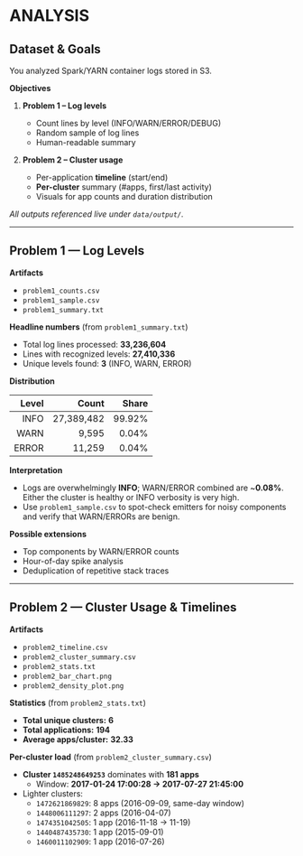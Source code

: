 # ANALYSIS

## Dataset & Goals
You analyzed Spark/YARN container logs stored in S3.

**Objectives**
1. **Problem 1 – Log levels**
   - Count lines by level (INFO/WARN/ERROR/DEBUG)
   - Random sample of log lines
   - Human-readable summary

2. **Problem 2 – Cluster usage**
   - Per-application **timeline** (start/end)
   - **Per-cluster** summary (#apps, first/last activity)
   - Visuals for app counts and duration distribution

_All outputs referenced live under `data/output/`._

---

## Problem 1 — Log Levels

**Artifacts**
- `problem1_counts.csv`
- `problem1_sample.csv`
- `problem1_summary.txt`

**Headline numbers** (from `problem1_summary.txt`)
- Total log lines processed: **33,236,604**
- Lines with recognized levels: **27,410,336**
- Unique levels found: **3** (INFO, WARN, ERROR)

**Distribution**

| Level | Count     | Share  |
|------:|----------:|-------:|
| INFO  | 27,389,482| 99.92% |
| WARN  | 9,595     | 0.04%  |
| ERROR | 11,259    | 0.04%  |

**Interpretation**
- Logs are overwhelmingly **INFO**; WARN/ERROR combined are ~**0.08%**. Either the cluster is healthy or INFO verbosity is very high.
- Use `problem1_sample.csv` to spot-check emitters for noisy components and verify that WARN/ERRORs are benign.

**Possible extensions**
- Top components by WARN/ERROR counts
- Hour-of-day spike analysis
- Deduplication of repetitive stack traces

---

## Problem 2 — Cluster Usage & Timelines

**Artifacts**
- `problem2_timeline.csv`
- `problem2_cluster_summary.csv`
- `problem2_stats.txt`
- `problem2_bar_chart.png`
- `problem2_density_plot.png`

**Statistics** (from `problem2_stats.txt`)
- **Total unique clusters:** **6**
- **Total applications:** **194**
- **Average apps/cluster:** **32.33**

**Per-cluster load** (from `problem2_cluster_summary.csv`)
- **Cluster `1485248649253`** dominates with **181 apps**  
  - Window: **2017-01-24 17:00:28 → 2017-07-27 21:45:00**
- Lighter clusters:
  - `1472621869829`: 8 apps (2016-09-09, same-day window)
  - `1448006111297`: 2 apps (2016-04-07)
  - `1474351042505`: 1 app (2016-11-18 → 11-19)
  - `1440487435730`: 1 app (2015-09-01)
  - `1460011102909`: 1 app (2016-07-26)